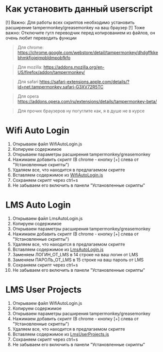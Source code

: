 # Как установить данный userscript
[!] Важно: Для работы всех скриптов необходимо установить расширение tampermonkey/greasemonkey на ваш браузер
[!] Тоже важно: Отключите гугл переводчик перед копированием из файлов, он очень любит переводить функции

> Для chrome: https://chrome.google.com/webstore/detail/tampermonkey/dhdgffkkebhmkfjojejmpbldmpobfkfo

> Для mozilla: https://addons.mozilla.org/en-US/firefox/addon/tampermonkey/

> Для safari https://safari-extensions.apple.com/details/?id=net.tampermonkey.safari-G3XV72R5TC

> Для opera https://addons.opera.com/ru/extensions/details/tampermonkey-beta/

> Для прочих браузеров ну погуглите как, я в душе не в курсе

# Wifi Auto Login
1. Открываем файл WifiAutoLogin.js
2. Копируем содержимое
3. Открываем параметры расширения tampermonkey/greasemonkey 
4. Нажимаем добавить скрипт (В chrome - кнопку [+] слева от "Установленные скрипты")
5. Удаляем все, что находится в предлагаемом скрипте
6. Вставляем содержимое из [WifiAutoLogin.js](https://github.com/DevRedOWL/HSE/blob/master/%5BHSE%5D%20WifiAutoLogin.js)
7. Сохраняем скрипт через ctrl+s 
8. Не забываем его включить в панели "Установленные скрипты"

# LMS Auto Login
1. Открываем файл LmsAutoLogin.js
2. Копируем содержимое
3. Открываем параметры расширения tampermonkey/greasemonkey 
4. Нажимаем добавить скрипт (В chrome - кнопку [+] слева от "Установленные скрипты")
5. Удаляем все, что находится в предлагаемом скрипте
6. Вставляем содержимое из [LmsAutoLogin.js](https://github.com/DevRedOWL/HSE/blob/master/%5BHSE%5D%20LmsAutoLogin.js)
7. Заменяем ЛОГИН_ОТ_LMS в 14 строке на ваш логин от LMS
8. Заменяем ПАРОЛЬ_ОТ_LMS в 15 строке на ваш пароль от LMS
9. Сохраняем скрипт через ctrl+s 
10. Не забываем его включить в панели "Установленные скрипты"

# LMS User Projects
1. Открываем файл WifiAutoLogin.js
2. Копируем содержимое
3. Открываем параметры расширения tampermonkey/greasemonkey 
4. Нажимаем добавить скрипт (В chrome - кнопку [+] слева от "Установленные скрипты")
5. Удаляем все, что находится в предлагаемом скрипте
6. Вставляем содержимое из [LmsUserProjects.js](https://github.com/DevRedOWL/HSE/blob/master/%5BHSE%5D%20LmsUserProjects.js)
7. Сохраняем скрипт через ctrl+s 
8. Не забываем его включить в панели "Установленные скрипты"
